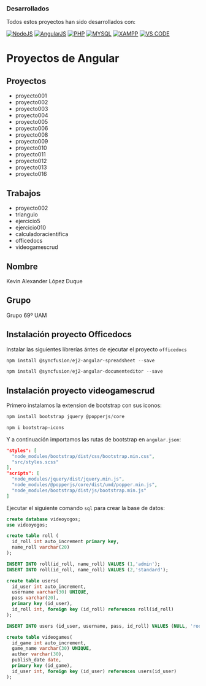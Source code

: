 ### Desarrollados
Todos estos proyectos han sido desarrollados con: 

[![NodeJS](https://img.shields.io/badge/Node.js-43853D?style=for-the-badge&logo=node.js&logoColor=white)](https://nodejs.org/es)
[![AngularJS](https://img.shields.io/badge/Angular-DD0031?style=for-the-badge&logo=angular&logoColor=white)](https://angular.io)
[![PHP](https://img.shields.io/badge/PHP-777BB4?style=for-the-badge&logo=php&logoColor=white)](https://www.php.net/manual/es/intro-whatis.php)
[![MYSQL](https://img.shields.io/badge/MySQL-005C84?style=for-the-badge&logo=mysql&logoColor=white)](https://www.mysql.com)
[![XAMPP](https://img.shields.io/badge/Xampp-F37623?style=for-the-badge&logo=xampp&logoColor=white)](https://www.apachefriends.org/es/index.html)
[![VS CODE](https://img.shields.io/badge/VSCode-0078D4?style=for-the-badge&logo=visual%20studio%20code&logoColor=white)](https://code.visualstudio.com)

# Proyectos de Angular
## Proyectos
* proyecto001
* proyecto002
* proyecto003
* proyecto004
* proyecto005
* proyecto006
* proyecto008
* proyecto009
* proyecto010
* proyecto011
* proyecto012
* proyecto013
* proyecto016
## Trabajos
* proyecto002
* triangulo
* ejercicio5
* ejercicio010
* calculadoracientifica
* officedocs
* videogamescrud
## Nombre
Kevin Alexander López Duque
## Grupo
Grupo 69º UAM
## Instalación proyecto Officedocs
Instalar las siguientes librerías ántes de ejecutar el proyecto `officedocs`
  ```powershell
  npm install @syncfusion/ej2-angular-spreadsheet --save
  ```
  ```powershell
  npm install @syncfusion/ej2-angular-documenteditor --save
  ```

  ## Instalación proyecto videogamescrud
  Primero instalamos la extension de bootstrap con sus iconos:
  ```powershell
  npm install bootstrap jquery @popperjs/core
  ```
  ```powershell
  npm i bootstrap-icons
  ```
  Y a continuación importamos las rutas de bootstrap en `angular.json`:

  ```json
  "styles": [
    "node_modules/bootstrap/dist/css/bootstrap.min.css",
    "src/styles.scss"
],
"scripts": [
    "node_modules/jquery/dist/jquery.min.js",
    "node_modules/@popperjs/core/dist/umd/popper.min.js",
    "node_modules/bootstrap/dist/js/bootstrap.min.js"
]
  ```

Ejecutar el siguiente comando `sql` para crear la base de datos:
  ```sql
  create database videoyogos;
  use videoyogos;

create table roll (
	id_roll int auto_increment primary key,
    name_roll varchar(20)
);

INSERT INTO roll(id_roll, name_roll) VALUES (1,'admin');
INSERT INTO roll(id_roll, name_roll) VALUES (2,'standard');

create table users(
	id_user int auto_increment,
    username varchar(30) UNIQUE,
    pass varchar(20),
    primary key (id_user),
    id_roll int, foreign key (id_roll) references roll(id_roll)
);

INSERT INTO users (id_user, username, pass, id_roll) VALUES (NULL, 'root', 'root', 1);

create table videogames(
	id_game int auto_increment,
    game_name varchar(30) UNIQUE,
    author varchar(30),
    publish_date date,
    primary key (id_game),
    id_user int, foreign key (id_user) references users(id_user)
);
  ```

